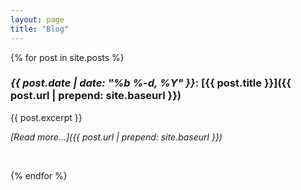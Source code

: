```yaml
---
layout: page
title: "Blog"
---
```


{% for post in site.posts %}
### *{{ post.date | date: "%b %-d, %Y" }}*: [{{ post.title }}]({{ post.url | prepend: site.baseurl }})

{{ post.excerpt }}

*[Read more...]({{ post.url | prepend: site.baseurl }})*

<br/>

{% endfor %}

